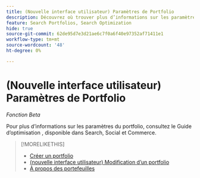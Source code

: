 ```yaml
---
title: (Nouvelle interface utilisateur) Paramètres de Portfolio
description: Découvrez où trouver plus d’informations sur les paramètres du portfolio.
feature: Search Portfolios, Search Optimization
hide: true
source-git-commit: 62de95d7e3d21ae6c7f0a6f40e97352af71411e1
workflow-type: tm+mt
source-wordcount: '48'
ht-degree: 0%

---
```


# (Nouvelle interface utilisateur) Paramètres de Portfolio

*Fonction Beta*

Pour plus d’informations sur les paramètres du portfolio, consultez le Guide d’optimisation , disponible dans Search, Social et Commerce.

>[!MORELIKETHIS]
>
>* [Créer un portfolio](portfolio-create.md)
>* [ (nouvelle interface utilisateur) Modification d’un portfolio](portfolio-edit.md)
>* [À propos des portefeuilles](portfolio-about.md)
